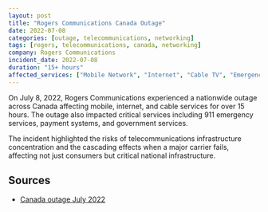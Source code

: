 ```yaml
---
layout: post
title: "Rogers Communications Canada Outage"
date: 2022-07-08
categories: [outage, telecommunications, networking]
tags: [rogers, telecommunications, canada, networking]
company: Rogers Communications
incident_date: 2022-07-08
duration: "15+ hours"
affected_services: ["Mobile Network", "Internet", "Cable TV", "Emergency Services"]
---
```


On July 8, 2022, Rogers Communications experienced a nationwide outage across Canada affecting mobile, internet, and cable services for over 15 hours. The outage also impacted critical services including 911 emergency services, payment systems, and government services.

The incident highlighted the risks of telecommunications infrastructure concentration and the cascading effects when a major carrier fails, affecting not just consumers but critical national infrastructure.

<!--more-->

## Sources

- [Canada outage July 2022](https://blog.cloudflare.com/cloudflares-view-of-the-rogers-communications-outage-in-canada/)